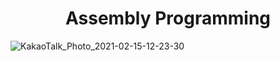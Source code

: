 # <h1 align='center'> Assembly Programming

![KakaoTalk_Photo_2021-02-15-12-23-30](https://user-images.githubusercontent.com/73013239/107902042-ae927000-6f88-11eb-8376-64f19355a162.gif)

